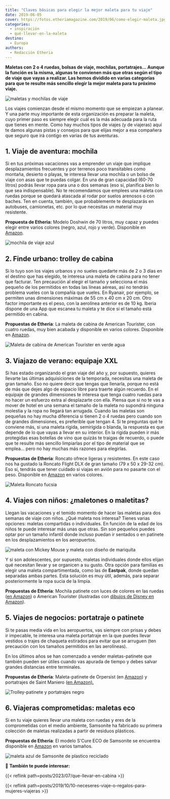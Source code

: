 ```yaml
---
title: "Claves básicas para elegir la mejor maleta para tu viaje"
date: 2019-06-05
cover: https://fotos.etheriamagazine.com/2019/06/como-elegir-maleta.jpg
categories: 
  - inspiración
  - qué-llevar-en-la-maleta
destino: 
  - Europa
authors: 
  - Redacción Etheria
---
```


**Maletas con 2 o 4 ruedas, bolsas de viaje, mochilas, portatrajes... Aunque la función 
es la misma, algunas te convienen más que otras según el tipo de viaje que vayas a 
realizar. Las hemos dividido en varias categorías para que te resulte más sencillo 
elegir la mejor maleta para tu próximo viaje.** 

![maletas y mochilas de viaje](https://fotos.etheriamagazine.com/2019/06/como-elegir-maleta.jpg "Elegir la maleta es el primer paso de comenzar a prepara un viaje.")

Los viajes comienzan desde el mismo momento que se empiezan a planear. Y una parte muy 
importante de esta organización es preparar la maleta, cuyo primer paso es siempre 
elegir cuál es la más adecuada para la ruta que tienes en mente. Como hay muchos tipos 
de viajes (y de viajeras) aquí te damos algunas pistas y consejos para que elijas mejor 
a esa compañera que seguro que irá contigo en varias de tus aventuras. 

## 1\. Viaje de aventura: mochila

Si en tus próximas vacaciones vas a emprender un viaje que implique desplazamientos 
frecuentes y por terrenos poco transitables como montaña, desierto o playas, te interesa 
llevar una mochila o un bolso de viaje con asas que te puedas colgar. En una de gran 
capacidad (60-70 litros) podrás llevar ropa para una o dos semanas (eso sí, planifica 
bien lo que sea indispensable). No te recomendamos que emplees una maleta con ruedas 
porque se quedará atascada al rodar por suelos arenosos o con baches. Ten en cuenta, 
también, que probablemente te desplazarás en autobuses, camionetas, etc. por lo que 
necesitas un material muy resistente. 

**Propuesta de Etheria:** Modelo Doshwin de 70 litros, muy capaz y puedes elegir entre 
varios colores (negro, azul, rojo y verde). Disponible en 
[Amazon](https://amzn.to/3RsoHqc). 

![mochila de viaje azul](https://fotos.etheriamagazine.com/2019/06/maleta-viaje-mochila-trekking.jpg "Mochila de viaje de 70 litros de capacidad disponible en © Amazon.")

## 2\. Finde urbano: trolley de cabina

Si lo tuyo son los viajes urbanos y no sueles quedarte más de 2 o 3 días en el destino 
que has elegido, te interesa una maleta de cabina para no tener que facturar. Ten 
precaución al elegir el tamaño y selecciona el más pequeño de los permitidos en todas 
las líneas aéreas, así no tendrás problema vueles con la compañía que vueles. En 
Ryanair, por ejemplo, se permiten unas dimensiones máximas de 55 cm x 40 cm x 20 cm. 
Otro factor importante es el peso, con la aerolínea anterior es de 10 kg. Iberia dispone 
de una App que escanea tu maleta y te dice si el tamaño está permitido en cabina. 

**Propuestas de Etheria**: La maleta de cabina de American Tourister, con cuatro ruedas, 
muy bien acabada y disponible en varios colores. Disponible en 
[Amazon](https://amzn.to/3LvRaYs). 

![Maleta de cabina de American Tourister en verde agua](https://fotos.etheriamagazine.com/2019/06/maleta-cabina-american-tourister.jpg "Maleta de cabina de American Tourister. © Amazon.")

## 3\. Viajazo de verano: equipaje XXL

Si has estado organizando el gran viaje del año y, por supuesto, quieres llevarte las 
últimas adquisiciones de la temporada, necesitas una maleta de gran tamaño. Eso no 
quiere decir que tengas que llenarla, porque no está de más que dejes algo de espacio 
libre para traerte algún recuerdo. En el equipaje de grandes dimensiones te interesa que 
tenga cuatro ruedas para no hacer un esfuerzo extra al desplazarte con ella. Piensa que 
si no te vas a mover de hotel en una semana el tamaño de la maleta no supondrá ninguna 
molestia y la ropa no llegará tan arrugada. Cuando las maletas son pequeñas no hay mucha 
diferencia si tienen 2 o 4 ruedas pero cuando son de grandes dimensiones, es preferible 
que tengan 4. Si te preguntas qué te conviene más, si una maleta rígida, semirígida o 
blanda, la respuesta es que depende de lo que vayas a llevar en su interior. En la 
rígida pueden ir más protegidas esas botellas de vino que quizás te traigas de recuerdo, 
o puede que te resulte más sencillo limpiarlas por el tipo de material que se emplea... 
pero no hay muchas más razones para elegirlas. 

**Propuestas de Etheria**: Roncato ofrece ligeras y resistentes. En este caso nos ha 
gustado la Roncato Flight DLX de gran tamaño (79 x 50 x 29-32 cm). Eso sí, tendrás que 
tener cuidado si viajas en avión para no pasarte con el peso. Disponible en 
[Amazon](https://amzn.to/46mAn1N) en varios colores. 

![Maleta Roncato fucsia](https://fotos.etheriamagazine.com/2019/06/maleta-roncato-fucsia.jpg "Maleta Roncato fucsia disponible en © Amazon.")

## 4\. Viajes con niños: ¿maletones o maletitas?

Llegan las vacaciones y el temido momento de hacer las maletas para dos semanas de viaje 
con niños. ¿Qué maleta nos interesa? Tienes varias opciones: maletas compartidas o 
individuales. En función de la edad de los niños te puede interesar más unas que otras. 
Sin son pequeños puedes optar por un tamaño infantil donde incluso puedan ir sentados o 
en patinete en los desplazamientos en los aeropuertos. 

![maleta con Mickey Mouse y maleta con diseño de mariquita](https://fotos.etheriamagazine.com/2019/06/maletas-ninos.jpg "Divertidas maletas para niños disponibles en © Amazon.")

Y si son adolescentes, por supuesto, maletas individuales donde ellos elijan qué 
necesitan llevar y se organicen a su gusto. Otra opción para familias es elegir una 
maleta compartimentada, como las de **Eastpak**, donde quedan separadas ambas partes. 
Esta solución es muy útil, además, para separar posteriormente la ropa sucia de la 
limpia. 

**Propuestas de Etheria**: Mochila patinete con luces de colores en las ruedas ([en 
Amazon](https://amzn.to/3Ls1Qaj)) o American Tourister (ilustradas con [dibujos de 
Disney en Amazon](https://amzn.to/3Put950)). 

## 5\. Viajes de negocios: portatraje o patinete

Si te pasas media vida en los aeropuertos, vas siempre con prisas y debes ir impecable, 
te interesa una maleta portatraje en la que puedes llevar vestidos o trajes de chaqueta 
estirados para evitar que se arruguen (ten precaución con los tamaños permitidos en las 
aerolíneas). 

En los últimos años se han comenzado a vender maletas-patinete que también pueden ser 
útiles cuando vas apurada de tiempo y debes salvar grandes distancias entre terminales. 

**Propuestas de Etheria**: Maleta-patinete de Orpersist (en 
[Amazon](https://amzn.to/3t7Lopo)) y portatrajes de Saint Maniero ([en 
Amazon).](https://amzn.to/2JSyEeD) 

![Trolley-patinete y portatrajes negro](https://fotos.etheriamagazine.com/2019/06/maleta-patinete-portatrajes.jpg "Trolley-patinete y portatrajes, disponibles en © Amazon.")

## 6\. Viajeras comprometidas: maletas eco

Si en tu viaje quieres llevar una maleta con ruedas y eres de la comprometidas con el 
medio ambiente, Samsonite ha fabricado su primera colección de maletas realizadas a 
partir de residuos plásticos. 

**Propuestas de Etheria**: El modelo S'Cure ECO de Samsonite se encuentra disponible en 
[Amazon](https://amzn.to/3PpQOUq) en varios tamaños. 

![maleta azul de Samsonite de plastico reciclado](https://fotos.etheriamagazine.com/2019/06/maleta-sostenible-samsonite.jpg "Modelo ecosostenible de Samsonite que se puede comprar en © Amazon.")

📌 **También te puede interesar:** 

{{< reflink path=posts/2023/07/que-llevar-en-cabina >}} 

{{< reflink path=posts/2019/10/10-neceseres-viaje-o-regalos-para-mujeres-viajeras >}}

